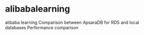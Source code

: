 # alibabalearning
alibaba learning
Comparison between ApsaraDB for RDS and local databases
Performance comparison
